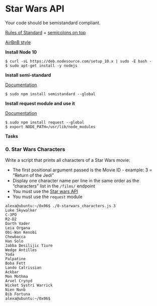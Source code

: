 <h1>Star Wars API</h1>
Your code should be semistandard compliant.

[Rules of Standard](https://standardjs.com/rules.html) + [semicolons on top](https://github.com/standard/semistandard)

[AirBnB style](https://github.com/airbnb/javascript)

<strong>Install Node 10</strong>

```
$ curl -sL https://deb.nodesource.com/setup_10.x | sudo -E bash -
$ sudo apt-get install -y nodejs
```
<strong>Install semi-standard</strong>

[Documentation](https://github.com/standard/semistandard)

```
$ sudo npm install semistandard --global
```
<strong>Install request module and use it</strong>

[Documentation](https://github.com/request/request)

```
$ sudo npm install request --global
$ export NODE_PATH=/usr/lib/node_modules
```
<strong>Tasks</strong>

<h3>0. Star Wars Characters</h3>

Write a script that prints all characters of a Star Wars movie:

- The first positional argument passed is the Movie ID - example: 3 = “Return of the Jedi”
- Display one character name per line in the same order as the “characters” list in the `/films/` endpoint
- You must use the [Star wars API](https://swapi-api.alx-tools.com/)
- You must use the `request` module
```
alexa@ubuntu:~/0x06$ ./0-starwars_characters.js 3
Luke Skywalker
C-3PO
R2-D2
Darth Vader
Leia Organa
Obi-Wan Kenobi
Chewbacca
Han Solo
Jabba Desilijic Tiure
Wedge Antilles
Yoda
Palpatine
Boba Fett
Lando Calrissian
Ackbar
Mon Mothma
Arvel Crynyd
Wicket Systri Warrick
Nien Nunb
Bib Fortuna
alexa@ubuntu:~/0x06$
```
